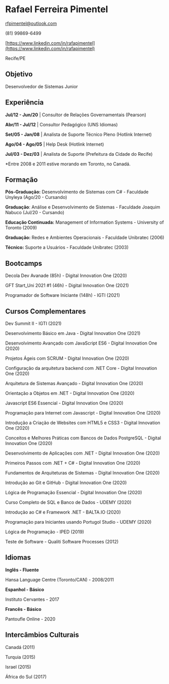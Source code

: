 # Rafael Ferreira Pimentel

rfpimentel@outlook.com

(81) 99869-6499

 [https://www.linkedin.com/in/rafapimentel](https://www.linkedin.com/in/rafapimentel)

Recife/PE





## Objetivo

Desenvolvedor de Sistemas Junior





## Experiência

**Jul/12 - Jun/20** | Consultor de Relações Governamentais (Pearson)

**Abr/11 - Jul/12** | Consultor Pedagógico (UNS Idiomas)

**Set/05 - Jan/08** | Analista de Suporte Técnico Pleno (Hotlink Internet)

**Ago/04 - Ago/05** | Help Desk (Hotlink Internet)

**Jul/03 - Dez/03** | Analista de Suporte (Prefeitura da Cidade do Recife)

*Entre 2008 e 2011 estive morando em Toronto, no Canadá.





## Formação

**Pós-Graduação:** Desenvolvimento de Sistemas com C# - Faculdade Unyleya (Ago/20 - Cursando)

**Graduação**: Análise e Desenvolvimento de Sistemas - Faculdade Joaquim Nabuco (Jul/20 - Cursando)

**Educação Continuada:** Management of Information Systems - University of Toronto (2009)

**Graduação:** Redes e Ambientes Operacionais - Faculdade Unibratec (2006)

**Técnico:** Suporte a Usuários - Faculdade Unibratec (2003)





## Bootcamps

Decola Dev Avanade (85h) - Digital Innovation One (2020)

GFT Start_Uni 2021 #1 (46h) - Digital Innovation One (2021)

Programador de Software Iniciante (148h) - IGTI (2021)





## Cursos Complementares

Dev Summit II - IGTI (2021)

Desenvolvimento Básico em Java - Digital Innovation One (2021)

Desenvolvimento Avançado com JavaScript ES6 - Digital Innovation One (2020)

Projetos Ágeis com SCRUM - Digital Innovation One (2020)

Configuração da arquitetura backend com .NET Core - Digital Innovation One (2020)

Arquitetura de Sistemas Avançado - Digital Innovation One (2020)

Orientação a Objetos em .NET - Digital Innovation One (2020)

Javascript ES6 Essencial - Digital Innovation One (2020)

Programação para Internet com Javascript - Digital Innovation One (2020)

Introdução a Criação de Websites com HTML5 e CSS3 - Digital Innovation One (2020)

Conceitos e Melhores Práticas com Bancos de Dados PostgreSQL - Digital Innovation One (2020)

Desenvolvimento de Aplicações com .NET - Digital Innovation One (2020)

Primeiros Passos com .NET + C# - Digital Innovation One (2020)

Fundamentos de Arquiteturas de Sistemas - Digital Innovation One (2020)

Introdução ao Git e GitHub - Digital Innovation One (2020)

Lógica de Programação Essencial - Digital Innovation One (2020)

Curso Completo de SQL e Banco de Dados - UDEMY (2020)

Introdução ao C# e Framework .NET - BALTA.IO (2020)

Programação para Iniciantes usando Portugol Studio - UDEMY (2020)

Lógica de Programação - IPED (2019)

Teste de Software - Qualiti Software Processes (2012)





## Idiomas

**Inglês - Fluente**

Hansa Language Centre (Toronto/CAN) - 2008/2011

**Espanhol - Básico**

Instituto Cervantes - 2017

**Francês - Básico**

Pantoufle Online - 2020





## Intercâmbios Culturais

Canadá (2011)

Turquia (2015)

Israel (2015)

África do Sul (2017)
